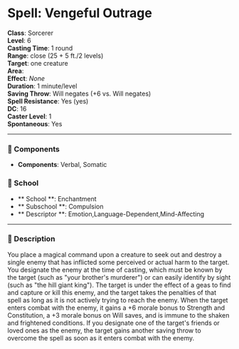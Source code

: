 
# Spell: Vengeful Outrage
**Class**: Sorcerer  
**Level**: 6  
**Casting Time**: 1 round  
**Range**: close (25 + 5 ft./2 levels)  
**Target**: one creature  
**Area**:   
**Effect**: _None_  
**Duration**: 1 minute/level  
**Saving Throw**: Will negates (+6 vs. Will negates)  
**Spell Resistance**: Yes (yes)  
**DC**: 16  
**Caster Level**: 1  
**Spontaneous**: Yes

---

### 🔮 Components
- **Components**: Verbal, Somatic

### 🏫 School
- ** School **: Enchantment
- ** Subschool **: Compulsion
- ** Descriptor **: Emotion,Language-Dependent,Mind-Affecting
---

### 📜 Description
You place a magical command upon a creature to seek out and destroy a single enemy that has inflicted some perceived or actual harm to the target. You designate the enemy at the time of casting, which must be known by the target (such as "your brother's murderer") or can easily identify by sight (such as "the hill giant king"). The target is under the effect of a geas to find and capture or kill this enemy, and the target takes the penalties of that spell as long as it is not actively trying to reach the enemy. When the target enters combat with the enemy, it gains a +6 morale bonus to Strength and Constitution, a +3 morale bonus on Will saves, and is immune to the shaken and frightened conditions. If you designate one of the target's friends or loved ones as the enemy, the target gains another saving throw to overcome the spell as soon as it enters combat with the enemy.
